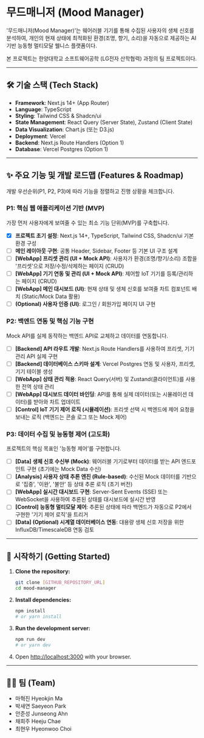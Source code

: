 # 무드매니저 (Mood Manager)

'무드매니저(Mood Manager)'는 웨어러블 기기를 통해 수집된 사용자의 생체 신호를 분석하여, 개인의 현재 상태에 최적화된 환경(조명, 향기, 소리)을 자동으로 제공하는 AI 기반 능동형 멀티모달 웰니스 플랫폼이다.

본 프로젝트는 한양대학교 소프트웨어공학 (LG전자 산학협력) 과정의 팀 프로젝트이다.

---

## 🛠️ 기술 스택 (Tech Stack)

* **Framework**: Next.js 14+ (App Router)
* **Language**: TypeScript
* **Styling**: Tailwind CSS & Shadcn/ui
* **State Management**: React Query (Server State), Zustand (Client State)
* **Data Visualization**: Chart.js (또는 D3.js)
* **Deployment**: Vercel
* **Backend**: Next.js Route Handlers (Option 1)
* **Database**: Vercel Postgres (Option 1)

---

## ✨ 주요 기능 및 개발 로드맵 (Features & Roadmap)

개발 우선순위(P1, P2, P3)에 따라 기능을 정렬하고 진행 상황을 체크합니다.

### P1: 핵심 웹 애플리케이션 기반 (MVP)

가장 먼저 사용자에게 보여줄 수 있는 최소 기능 단위(MVP)를 구축합니다.

* [x] **프로젝트 초기 설정**: Next.js 14+, TypeScript, Tailwind CSS, Shadcn/ui 기본 환경 구성
* [ ] **메인 레이아웃 구현**: 공통 Header, Sidebar, Footer 등 기본 UI 구조 설계
* [ ] **[WebApp] 프리셋 관리 (UI + Mock API)**: 사용자가 환경(조명/향기/소리) 조합을 '프리셋'으로 저장/수정/삭제하는 페이지 (CRUD)
* [ ] **[WebApp] 기기 연동 및 관리 (UI + Mock API)**: 제어할 IoT 기기를 등록/관리하는 페이지 (CRUD)
* [ ] **[WebApp] 메인 대시보드 (UI)**: 현재 상태 및 생체 신호를 보여줄 차트 컴포넌트 배치 (Static/Mock Data 활용)
* [ ] **(Optional) 사용자 인증 (UI)**: 로그인 / 회원가입 페이지 UI 구현

### P2: 백엔드 연동 및 핵심 기능 구현

Mock API를 실제 동작하는 백엔드 API로 교체하고 데이터를 연동합니다.

* [ ] **[Backend] API 라우트 개발**: Next.js Route Handlers를 사용하여 프리셋, 기기 관리 API 실제 구현
* [ ] **[Backend] 데이터베이스 스키마 설계**: Vercel Postgres 연동 및 사용자, 프리셋, 기기 테이블 생성
* [ ] **[WebApp] 상태 관리 적용**: React Query(서버) 및 Zustand(클라이언트)를 사용한 전역 상태 관리
* [ ] **[WebApp] 대시보드 데이터 바인딩**: API를 통해 실제 데이터(또는 시뮬레이션 데이터)를 받아와 차트 업데이트
* [ ] **[Control] IoT 기기 제어 로직 (시뮬레이션)**: 프리셋 선택 시 백엔드에 제어 요청을 보내는 로직 (백엔드는 콘솔 로그 또는 Mock 제어)

### P3: 데이터 수집 및 능동형 제어 (고도화)

프로젝트의 핵심 목표인 '능동형 제어'를 구현합니다.

* [ ] **[Data] 생체 신호 수신부 (Mock)**: 웨어러블 기기로부터 데이터를 받는 API 엔드포인트 구현 (초기에는 Mock Data 수신)
* [ ] **[Analysis] 사용자 상태 추론 엔진 (Rule-based)**: 수신된 Mock 데이터를 기반으로 '집중', '이완', '불안' 등 상태 추론 로직 (초기 버전)
* [ ] **[WebApp] 실시간 대시보드 구현**: Server-Sent Events (SSE) 또는 WebSocket을 사용하여 추론된 상태를 대시보드에 실시간 반영
* [ ] **[Control] 능동형 멀티모달 제어**: 추론된 상태에 따라 백엔드가 자동으로 P2에서 구현한 '기기 제어 로직'을 트리거
* [ ] **[Data] (Optional) 시계열 데이터베이스 연동**: 대용량 생체 신호 저장을 위한 InfluxDB/TimescaleDB 연동 검토

---

## 🚀 시작하기 (Getting Started)

1.  **Clone the repository:**
    ```bash
    git clone [GITHUB_REPOSITORY_URL]
    cd mood-manager
    ```

2.  **Install dependencies:**
    ```bash
    npm install
    # or yarn install
    ```

3.  **Run the development server:**
    ```bash
    npm run dev
    # or yarn dev
    ```

4.  Open [http://localhost:3000](http://localhost:3000) with your browser.

---

## 👨‍💻 팀 (Team)

* 마혁진 Hyeokjin Ma
* 박새연 Saeyeon Park
* 안준성 Junseong Ahn
* 채희주 Heeju Chae
* 최현우 Hyeonwoo Choi
